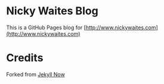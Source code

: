 # Nicky Waites Blog
This is a GitHub Pages blog for [http://www.nickywaites.com](http://www.nickywaites.com)

# Credits
Forked from [Jekyll Now](https://github.com/barryclark/jekyll-now)


